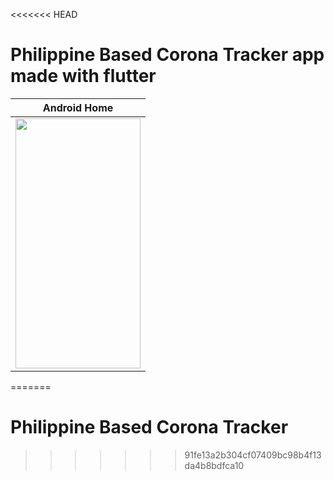 <<<<<<< HEAD
# Philippine Based Corona Tracker app made with flutter

Android Home|
------------ |
<img  src="https://github.com/jose-bamboo/ph-coronatracker-flutter/blob/master/assets/images/android-home.jpg" width="200" height="400" /> |
=======
# Philippine Based Corona Tracker
>>>>>>> 91fe13a2b304cf07409bc98b4f13da4b8bdfca10
